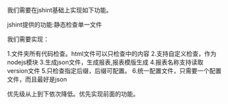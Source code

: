 我们需要在jshint基础上实现如下功能。

jshint提供的功能:静态检查单一文件

我们需要实现：

1.文件夹所有代码检查。html文件可以只检查<script></script>中的内容
2.支持自定义检查，作为nodejs模块
3.生成json文件，生成报表,报表模版生成
4.报表名称支持读取version文件
5.只检查指定后缀，后缀可配置。
6.统一配置文件，只需要一个配置文件，而且最好是json


优先级从上到下依次降低。优先实现前面的功能。
